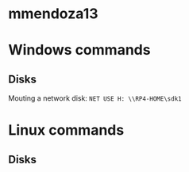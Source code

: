 # mmendoza13

# Windows commands

## Disks
Mouting a network disk:
`NET USE H: \\RP4-HOME\sdk1`

# Linux commands

## Disks
